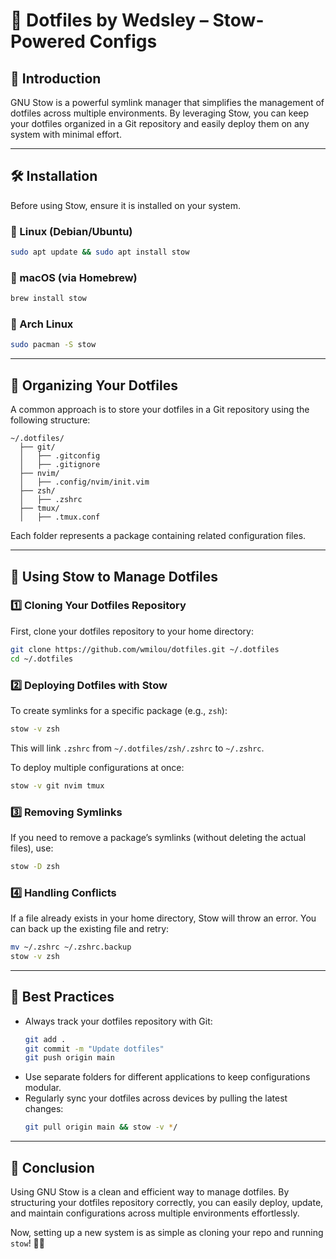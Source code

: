 # 📌 Dotfiles by Wedsley – Stow-Powered Configs 

## 🚀 Introduction
GNU Stow is a powerful symlink manager that simplifies the management of dotfiles across multiple environments. By leveraging Stow, you can keep your dotfiles organized in a Git repository and easily deploy them on any system with minimal effort.

---

## 🛠️ Installation
Before using Stow, ensure it is installed on your system.

### 🐧 Linux (Debian/Ubuntu)
```sh
sudo apt update && sudo apt install stow
```

### 🍏 macOS (via Homebrew)
```sh
brew install stow
```

### 🏁 Arch Linux
```sh
sudo pacman -S stow
```

---

## 📂 Organizing Your Dotfiles

A common approach is to store your dotfiles in a Git repository using the following structure:

```
~/.dotfiles/
  ├── git/
  │   ├── .gitconfig
  │   ├── .gitignore
  ├── nvim/
  │   ├── .config/nvim/init.vim
  ├── zsh/
  │   ├── .zshrc
  ├── tmux/
  │   ├── .tmux.conf
```
Each folder represents a package containing related configuration files.

---

## 🔗 Using Stow to Manage Dotfiles

### 1️⃣ Cloning Your Dotfiles Repository
First, clone your dotfiles repository to your home directory:
```sh
git clone https://github.com/wmilou/dotfiles.git ~/.dotfiles
cd ~/.dotfiles
```

### 2️⃣ Deploying Dotfiles with Stow
To create symlinks for a specific package (e.g., `zsh`):
```sh
stow -v zsh
```
This will link `.zshrc` from `~/.dotfiles/zsh/.zshrc` to `~/.zshrc`.

To deploy multiple configurations at once:
```sh
stow -v git nvim tmux
```

### 3️⃣ Removing Symlinks
If you need to remove a package’s symlinks (without deleting the actual files), use:
```sh
stow -D zsh
```

### 4️⃣ Handling Conflicts
If a file already exists in your home directory, Stow will throw an error. You can back up the existing file and retry:
```sh
mv ~/.zshrc ~/.zshrc.backup
stow -v zsh
```

---

## 🎯 Best Practices
- Always track your dotfiles repository with Git:
  ```sh
  git add .
  git commit -m "Update dotfiles"
  git push origin main
  ```
- Use separate folders for different applications to keep configurations modular.
- Regularly sync your dotfiles across devices by pulling the latest changes:
  ```sh
  git pull origin main && stow -v */
  ```

---

## 🎉 Conclusion
Using GNU Stow is a clean and efficient way to manage dotfiles. By structuring your dotfiles repository correctly, you can easily deploy, update, and maintain configurations across multiple environments effortlessly.

Now, setting up a new system is as simple as cloning your repo and running `stow`! 🚀🔥

